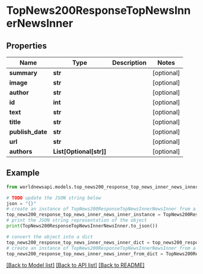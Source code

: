 # TopNews200ResponseTopNewsInnerNewsInner


## Properties

Name | Type | Description | Notes
------------ | ------------- | ------------- | -------------
**summary** | **str** |  | [optional] 
**image** | **str** |  | [optional] 
**author** | **str** |  | [optional] 
**id** | **int** |  | [optional] 
**text** | **str** |  | [optional] 
**title** | **str** |  | [optional] 
**publish_date** | **str** |  | [optional] 
**url** | **str** |  | [optional] 
**authors** | **List[Optional[str]]** |  | [optional] 

## Example

```python
from worldnewsapi.models.top_news200_response_top_news_inner_news_inner import TopNews200ResponseTopNewsInnerNewsInner

# TODO update the JSON string below
json = "{}"
# create an instance of TopNews200ResponseTopNewsInnerNewsInner from a JSON string
top_news200_response_top_news_inner_news_inner_instance = TopNews200ResponseTopNewsInnerNewsInner.from_json(json)
# print the JSON string representation of the object
print(TopNews200ResponseTopNewsInnerNewsInner.to_json())

# convert the object into a dict
top_news200_response_top_news_inner_news_inner_dict = top_news200_response_top_news_inner_news_inner_instance.to_dict()
# create an instance of TopNews200ResponseTopNewsInnerNewsInner from a dict
top_news200_response_top_news_inner_news_inner_from_dict = TopNews200ResponseTopNewsInnerNewsInner.from_dict(top_news200_response_top_news_inner_news_inner_dict)
```
[[Back to Model list]](../README.md#documentation-for-models) [[Back to API list]](../README.md#documentation-for-api-endpoints) [[Back to README]](../README.md)


